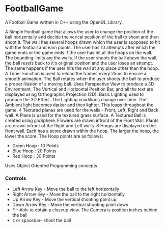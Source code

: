 # FootballGame
A Football Game written in C++ using the OpenGL Library.

A Simple Football game that allows the user to change the position of the ball horizontally and decide the verical position of the ball to shoot and then shoot it. The wall has several hoops drawn which the user is supposed to hit with the football and earn points.
The user has 10 attempts after which the game ends or the game ends if the user has hit all the hoops on the wall.
The bounding limits are the walls. If the user shoots the ball above the wall, the ball resets back to it's original position and the user loses an attempt. The same happens if the user hits the wall at any place other than the hoop.
A Timer Function is used to reload the frames every 25ms to ensure a smooth animation. The Ball rotates when the user shoots the ball to produce a proper illusion of a moving ball.
Uses Perspective View to produce a 3D Environment. The Vertical and Horizontal Position Bar, and all the text are displayed using Orthographic Projection (2D).
Basic Lighting used to produce the 3D Effect. The Lighting conditions change over time. The Ambient light becomes darker and then lighter. This loops throughout the game.
4 Textured planes are used for the walls - Front, Left, Right and Back wall. A Plane is used for the textured grass surface. A Textured Ball is created using gluSphere. Flowers are drawn infront of the Front Wall. Plants are drawn infront of the Right and Left walls.
8 Hoops are displayed on the front wall. Each has a score drawn within the hoop. The larger the hoop, the lower the score. The Hoop points are as follows:
- Green Hoop : 10 Points
- Blue Hoop : 20 Points
- Red Hoop : 30 Points

Uses Object Oriented Programming concepts

### Controls
- Left Arrow Key - Move the ball to the left horizontally
- Right Arrow Key - Move the ball to the right horizontally
- Up Arrow Key - Move the vertical shooting point up
- Down Arrow Key - Move the vertical shooting point down
- F - Able to obtain a closeup view. The Camera is position inches behind the ball
- z or spacebar- shoot the ball
